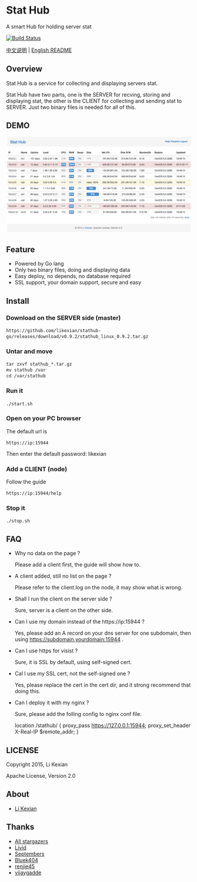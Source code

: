 # Stat Hub

A smart Hub for holding server stat

[![Build Status](https://secure.travis-ci.org/likexian/stathub-go.png)](https://secure.travis-ci.org/likexian/stathub-go)

[中文说明](README-ZH.md) | [English README](README.md)

## Overview

Stat Hub is a service for collecting and displaying servers stat.

Stat Hub have two parts, one is the SERVER for recving, storing and displaying stat, the other is the CLIENT for collecting and sending stat to SERVER. Just two binary files is needed for all of this.

## DEMO

![demo](demo.png)

## Feature

- Powered by Go lang
- Only two binary files, doing and displaying data
- Easy deploy, no depends, no database required
- SSL support, your domain support, secure and easy

## Install

### Download on the SERVER side (master)

    https://github.com/likexian/stathub-go/releases/download/v0.9.2/stathub_linux_0.9.2.tar.gz

### Untar and move

    tar zxvf stathub_*.tar.gz
    mv stathub /var
    cd /var/stathub

### Run it

    ./start.sh

### Open on your PC browser

The default url is

    https://ip:15944

Then enter the default password: likexian

### Add a CLIENT (node)

Follow the guide

    https://ip:15944/help

### Stop it

    ./stop.sh

## FAQ

- Why no data on the page ?

    Please add a client first, the guide will show how to.

- A client added, still no list on the page ?

    Please refer to the client.log on the node, it may show what is wrong.

- Shall I run the client on the server side ?

    Sure, server is a client on the other side.

- Can I use my domain instead of the https://ip:15944 ?

    Yes, please add an A record on your dns server for one subdomain, then using https://subdomain.yourdomain:15944 .

- Can I use https for visist ?

    Sure, it is SSL by default, using self-signed cert.

- Cal I use my SSL cert, not the self-signed one ?

    Yes, please replace the cert in the cert dir, and it strong recommend that doing this.

- Can I deploy it with my nginx ?

    Sure, please add the folling config to nginx conf file.

    location /stathub/ {
        proxy_pass https://127.0.0.1:15944;
        proxy_set_header X-Real-IP $remote_addr;
    }

## LICENSE

Copyright 2015, Li Kexian

Apache License, Version 2.0

## About

- [Li Kexian](https://www.likexian.com/)

## Thanks

- [All stargazers](https://github.com/likexian/stathub-go/stargazers)
- [Livid](https://github.com/livid)
- [Septembers](https://github.com/Septembers)
- [Bluek404](https://github.com/Bluek404)
- [renjie45](https://github.com/renjie45)
- [vijaygadde](https://github.com/vijaygadde)
